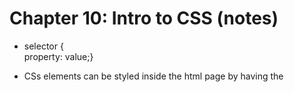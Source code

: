 # Chapter 10: Intro to CSS (notes)

* selector {  
   property: value;}  
* CSs elements can be styled inside the html page by having the <style> element use the type attribute to indicate that the styles are specified in CSS.

* "*" applies to all elements in the document
* match element names such as p, h1, h2{}
* .class to get elements of a class, p.class would grab only p elements of a class
* #id 
* li>a {} would get any a elements that are chidren of li elements
* p a would get any a that is a descendant (nested inside) of a p. 
* h1+p is the adjacent sibling selector
* h1~p{} all siblings that are p

__note:__ "!" indicates that something IS important, is not "not" 

* :browserCam.com
